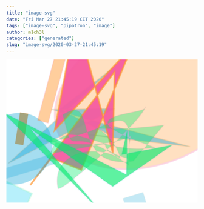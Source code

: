 ```yaml
---
title: "image-svg"
date: "Fri Mar 27 21:45:19 CET 2020"
tags: ["image-svg", "pipotron", "image"]
author: m1ch3l
categories: ["generated"]
slug: "image-svg/2020-03-27-21:45:19"
---
```


![](image.svg)
